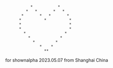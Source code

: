                *           *
             *   *       *   *
           *       *   *       *
          *          *          *
          *                     *
          *                     *
            *                 *
              *             *
                *         *
                   *    *
                     **
for shownalpha 2023.05.07 from Shanghai China